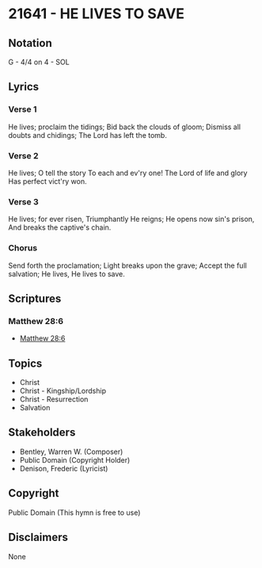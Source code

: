 # 21641 - HE LIVES TO SAVE

## Notation

G - 4/4 on 4 - SOL

## Lyrics

### Verse 1

He lives; proclaim the tidings; Bid back the clouds of gloom; Dismiss all doubts and chidings; The Lord has left the tomb.




### Verse 2

He lives; O tell the story To each and ev'ry one! The Lord of life and glory Has perfect vict'ry won.


### Verse 3

He lives; for  ever risen, Triumphantly He reigns; He opens now sin's prison, And breaks the captive's chain.




### Chorus

Send forth the proclamation; Light breaks upon the grave; Accept the full salvation; He lives, He lives to save.


## Scriptures

### Matthew 28:6

- [Matthew 28:6](https://www.biblegateway.com/passage/?search=Matthew%2028%3A6)


## Topics

- Christ
- Christ - Kingship/Lordship
- Christ - Resurrection
- Salvation

## Stakeholders

- Bentley, Warren W.  (Composer)
- Public Domain (Copyright Holder)
- Denison, Frederic  (Lyricist)

## Copyright

Public Domain
(This hymn is free to use)

## Disclaimers

None

